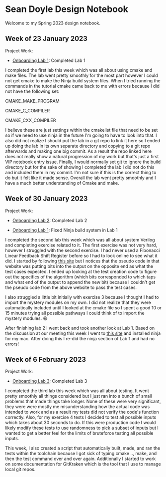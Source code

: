 # Sean Doyle Design Notebook

Welcome to my Spring 2023 design notebook.

## Week of 23 January 2023

Project Work:
* [Onboarding Lab 1](https://github.com/SPD3/Proc_Design_lab1): Completed Lab 1

I completed the first lab this week which was all about using cmake and make 
files. The lab went pretty smoothly for the most part however I could not get 
cmake to make the Ninja build system files. When I tried running the commands 
in the tutorial cmake came back to me with errors because I did not have the 
following set:

CMAKE_MAKE_PROGRAM

CMAKE_C_COMPILER

CMAKE_CXX_COMPILER

I believe these are just settings within the cmakelist file that need to be set 
so if we need to use ninja in the future I'm going to have to look into that. 
I also did not realize I should put the lab in a git repo to link it here so I 
ended up doing the lab in its own separate directory and copying to a git repo 
afterwards and making one big commit. As a result the repo linked here does not 
really show a natural progression of my work but that's just a first VIP 
notebook entry issue. Finally, I would normally set git to ignore the build 
directory but for the sake of showing I completed the lab I did not do this and 
included them in my commit. I'm not sure if this is the correct thing to do but 
it felt like it made sense. Overall the lab went pretty smoothly and I have a 
much better understanding of Cmake and make.

## Week of 30 January 2023

Project Work:
* [Onboarding Lab 2](https://github.com/SPD3/onboarding-lab-2): Completed Lab 2

* [Onboarding Lab 1](https://github.com/SPD3/Proc_Design_lab1): Fixed Ninja build system in Lab 1

I completed the second lab this week which was all about system Verilog and 
completing exercise related to it. The first exercise was not very hard, 
however I struggled with the second exercise. I had never used a Fibonacci 
Linear Feedback Shift Register before so I had to look online to see what it did. 
I started by following [this site](https://en.wikipedia.org/wiki/Linear-feedback_shift_register)
but I notices that the pseudo code in that website was putting bits into the 
output on the opposite end as what the test cases expected. I ended up looking 
at the test creation code to figure out the specifics of the algorithm (which
bits corresponded to which taps and what end of the output to append the new 
bit) because I couldn't get the pseudo code from the above website to pass the 
test cases.

I also struggled a little bit initially with exercise 3 because I thought I had 
to import the mystery modules on my own. I did not realize that they were 
automatically included until I looked at the cmake file so I spent a good 10 or 
15 minutes trying all possible pathways I could think of to import the mystery 
modules. :laughing:

After finishing lab 2 I went back and took another look at Lab 1. Based on the 
discussion at our meeting this week I went to [this site](https://formulae.brew.sh/formula/ninja)
and installed ninja for my mac. After doing this I re-did the ninja section of 
Lab 1 and had no errors!

## Week of 6 February 2023

Project Work:
* [Onboarding Lab 3](https://github.com/SPD3/onboarding-lab-3): Completed Lab 3

I completed the third lab this week which was all about testing. It went pretty 
smoothly all things considered but I just ran into a bunch of small problems 
that made things take longer. None of these were very significant, they were 
were mostly me misunderstanding how the actual code was intended to work and as 
a result my tests did not verify the code's function correctly. Also, for my 
exercise 4 tests I decided to test all possible inputs which takes about 30 
seconds to do. If this were production code I would likely modify these tests to 
use randomness to pick a subset of inputs but I wanted to get a better feel for 
the limits of bruteforce testing all possible inputs.

This week, I also created a script that automatically built, made, and ran the 
tests within the toolchain because I got sick of typing cmake .., make, and 
then the test command over and over again. Additionally I started to work on 
some documentation for GitKraken which is the tool that I use to manage local 
git repos.
